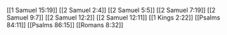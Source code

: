 [[1 Samuel 15:19]]
[[2 Samuel 2:4]]
[[2 Samuel 5:5]]
[[2 Samuel 7:19]]
[[2 Samuel 9:7]]
[[2 Samuel 12:2]]
[[2 Samuel 12:11]]
[[1 Kings 2:22]]
[[Psalms 84:11]]
[[Psalms 86:15]]
[[Romans 8:32]]
